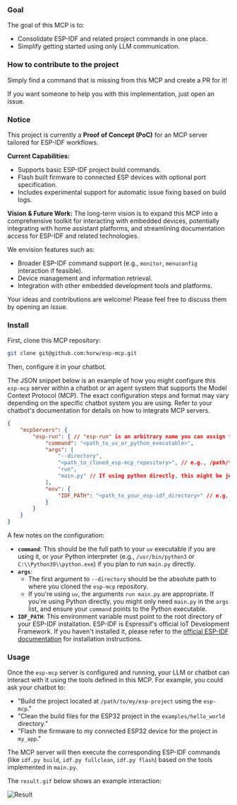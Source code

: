 ### Goal
The goal of this MCP is to:
- Consolidate ESP-IDF and related project commands in one place.
- Simplify getting started using only LLM communication.

### How to contribute to the project

Simply find a command that is missing from this MCP and create a PR for it!

If you want someone to help you with this implementation, just open an issue.


### Notice
This project is currently a **Proof of Concept (PoC)** for an MCP server tailored for ESP-IDF workflows. 

**Current Capabilities:**
*   Supports basic ESP-IDF project build commands.
*   Flash built firmware to connected ESP devices with optional port specification.
*   Includes experimental support for automatic issue fixing based on build logs.

**Vision & Future Work:**
The long-term vision is to expand this MCP into a comprehensive toolkit for interacting with embedded devices, potentially integrating with home assistant platforms, and streamlining documentation access for ESP-IDF and related technologies. 

We envision features such as:
*   Broader ESP-IDF command support (e.g., `monitor`, `menuconfig` interaction if feasible).
*   Device management and information retrieval.
*   Integration with other embedded development tools and platforms.

Your ideas and contributions are welcome! Please feel free to discuss them by opening an issue.


### Install  

First, clone this MCP repository:  

```bash
git clone git@github.com:horw/esp-mcp.git
```  

Then, configure it in your chatbot. 

The JSON snippet below is an example of how you might configure this `esp-mcp` server within a chatbot or an agent system that supports the Model Context Protocol (MCP). The exact configuration steps and format may vary depending on the specific chatbot system you are using. Refer to your chatbot's documentation for details on how to integrate MCP servers.

```json
{
    "mcpServers": {
        "esp-run": { // "esp-run" is an arbitrary name you can assign to this server configuration.
            "command": "<path_to_uv_or_python_executable>",
            "args": [
                "--directory",
                "<path_to_cloned_esp-mcp_repository>", // e.g., /path/to/your/cloned/esp-mcp
                "run",
                "main.py" // If using python directly, this might be just "main.py" and `command` would be your python interpreter
            ],
            "env": {
                "IDF_PATH": "<path_to_your_esp-idf_directory>" // e.g., ~/esp/esp-idf or C:\\Espressif\\frameworks\\esp-idf
            }
        }
    }
}
```

A few notes on the configuration:

*   **`command`**: This should be the full path to your `uv` executable if you are using it, or your Python interpreter (e.g., `/usr/bin/python3` or `C:\\Python39\\python.exe`) if you plan to run `main.py` directly.
*   **`args`**:
    *   The first argument to `--directory` should be the absolute path to where you cloned the `esp-mcp` repository.
    *   If you're using `uv`, the arguments `run main.py` are appropriate. If you're using Python directly, you might only need `main.py` in the `args` list, and ensure your `command` points to the Python executable.
*   **`IDF_PATH`**: This environment variable must point to the root directory of your ESP-IDF installation. ESP-IDF is Espressif's official IoT Development Framework. If you haven't installed it, please refer to the [official ESP-IDF documentation](https://docs.espressif.com/projects/esp-idf/en/latest/esp32/get-started/index.html) for installation instructions.

### Usage

Once the `esp-mcp` server is configured and running, your LLM or chatbot can interact with it using the tools defined in this MCP. For example, you could ask your chatbot to:

*   "Build the project located at `/path/to/my/esp-project` using the `esp-mcp`."
*   "Clean the build files for the ESP32 project in the `examples/hello_world` directory."
*   "Flash the firmware to my connected ESP32 device for the project in `my_app`."

The MCP server will then execute the corresponding ESP-IDF commands (like `idf.py build`, `idf.py fullclean`, `idf.py flash`) based on the tools implemented in `main.py`.

The `result.gif` below shows an example interaction:

![Result](./result.gif)
